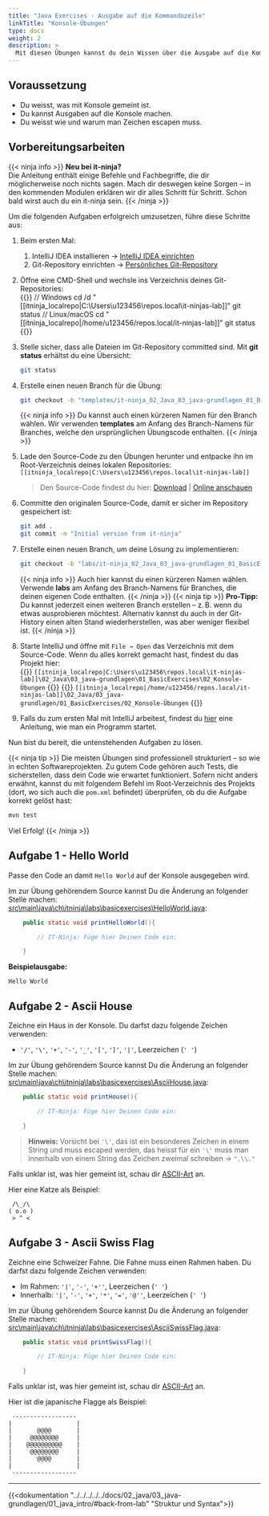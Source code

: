 ```yaml
---
title: "Java Exercises - Ausgabe auf die Kommandozeile"
linkTitle: "Konsole-Übungen"
type: docs
weight: 2
description: >
  Mit diesen Übungen kannst du dein Wissen über die Ausgabe auf die Kommandozeile (Konsole) vertiefen.
---
```


<!--suppress CheckEmptyScriptTag -->
## Voraussetzung
* Du weisst, was mit Konsole gemeint ist.
* Du kannst Ausgaben auf die Konsole machen.
* Du weisst wie und warum man Zeichen escapen muss.

## Vorbereitungsarbeiten

{{< ninja info >}}
**Neu bei it-ninja?**  
Die Anleitung enthält einige Befehle und Fachbegriffe, die dir möglicherweise noch nichts sagen. Mach dir deswegen keine Sorgen – in den kommenden Modulen erklären wir dir alles Schritt für Schritt. Schon bald wirst auch du ein it-ninja sein.
{{< /ninja >}}

Um die folgenden Aufgaben erfolgreich umzusetzen, führe diese Schritte aus:

1. Beim ersten Mal:
   1. IntelliJ IDEA installieren → [IntelliJ IDEA einrichten](/docs/02_java/02_intellij-einrichten/)
   2. Git-Repository einrichten → [Persönliches Git-Repository](/docs/01_tools/02_personal-bitbucket/)

2. Öffne eine CMD-Shell und wechsle ins Verzeichnis deines Git-Repositories:  
   {{<codeblock os="windows" lang="bash">}}
   // Windows
   cd /d "[[itninja_localrepo|C:\Users\u123456\repos.local\it-ninjas-lab]]"
   git status
   // Linux/macOS
   cd "[[itninja_localrepo|/home/u123456/repos.local/it-ninjas-lab]]"
   git status
   {{</codeblock>}}

3. Stelle sicher, dass alle Dateien im Git-Repository committed sind. Mit **git status** erhältst du eine Übersicht:
   ```bash
   git status
   ```

4. Erstelle einen neuen Branch für die Übung:
   ```bash
   git checkout -b "templates/it-ninja_02_Java_03_java-grundlagen_01_BasicExercises_02_Konsole-Übungen"
   ```
   {{< ninja info >}}
   Du kannst auch einen kürzeren Namen für den Branch wählen. Wir verwenden **templates** am Anfang des Branch-Namens für Branches, welche den ursprünglichen Übungscode enthalten.
   {{< /ninja >}}

5. Lade den Source-Code zu den Übungen herunter und entpacke ihn im Root-Verzeichnis deines lokalen Repositories:  
   `[[itninja_localrepo|C:\Users\u123456\repos.local\it-ninjas-lab]]`
   > Den Source-Code findest du hier: [Download](./it-ninja_02_Java_03_java-grundlagen_01_BasicExercises_02_Konsole-Übungen.zip) | [Online anschauen](./source/)

6. Committe den originalen Source-Code, damit er sicher im Repository gespeichert ist:
    ```bash
    git add .
    git commit -m "Initial version from it-ninja"
    ```

7. Erstelle einen neuen Branch, um deine Lösung zu implementieren:
    ```bash
    git checkout -b "labs/it-ninja_02_Java_03_java-grundlagen_01_BasicExercises_02_Konsole-Übungen"
    ```
   {{< ninja info >}}
   Auch hier kannst du einen kürzeren Namen wählen. Verwende **labs** am Anfang des Branch-Namens für Branches, die deinen eigenen Code enthalten.
   {{< /ninja >}}
   {{< ninja tip >}}
   **Pro-Tipp:**  
   Du kannst jederzeit einen weiteren Branch erstellen – z. B. wenn du etwas ausprobieren möchtest. Alternativ kannst du auch in der Git-History einen alten Stand wiederherstellen, was aber weniger flexibel ist.
   {{< /ninja >}}

8. Starte IntelliJ und öffne mit `File → Open` das Verzeichnis mit dem Source-Code. Wenn du alles korrekt gemacht hast, findest du das Projekt hier:  
   {{<windows>}}
   `[[itninja_localrepo|C:\Users\u123456\repos.local\it-ninjas-lab]]\02_Java\03_java-grundlagen\01_BasicExercises\02_Konsole-Übungen`
   {{</windows>}}
   {{<linux>}}
   `[[itninja_localrepo|/home/u123456/repos.local/it-ninjas-lab]]\02_Java/03_java-grundlagen/01_BasicExercises/02_Konsole-Übungen`
   {{</linux>}}

9. Falls du zum ersten Mal mit IntelliJ arbeitest, findest du [hier](/docs/99_tools/ide/intellij/03_run-and-debug) eine Anleitung, wie man ein Programm startet.

Nun bist du bereit, die untenstehenden Aufgaben zu lösen.

{{< ninja tip >}}
Die meisten Übungen sind professionell strukturiert – so wie in echten Softwareprojekten. Zu gutem Code gehören auch
Tests, die sicherstellen, dass dein Code wie erwartet funktioniert. Sofern nicht anders erwähnt, kannst du mit folgendem
Befehl im Root-Verzeichnis des Projekts (dort, wo sich auch die `pom.xml` befindet) überprüfen, ob du die Aufgabe
korrekt gelöst hast:

```bash
mvn test
```

Viel Erfolg!
{{< /ninja >}}

## Aufgabe 1 - Hello World

Passe den Code an damit `Hello World` auf der Konsole ausgegeben wird.

Im zur Übung gehörendem Source kannst Du die Änderung an folgender Stelle machen:  
[src\main\java\ch\itninja\labs\basicexercises\HelloWorld.java](./source/#src-main-java-ch-itninja-labs-basicexercises-helloworld-java):

```java
    public static void printHelloWorld(){

        // IT-Ninja: Füge hier Deinen Code ein:

    }
```

**Beispielausgabe:**

```console
Hello World
```

## Aufgabe 2 - Ascii House

Zeichne ein Haus in der Konsole. Du darfst dazu folgende Zeichen verwenden:

*  `'/'`, `'\'`, `'+'`, `'-'`, `'_'`, `'['`, `']'`, `'|'`, Leerzeichen (`' '`)

Im zur Übung gehörendem Source kannst Du die Änderung an folgender Stelle machen:  
[src\main\java\ch\itninja\labs\basicexercises\AsciiHouse.java](./source/#src-main-java-ch-itninja-labs-basicexercises-asciihouse-java):

```java
    public static void printHouse(){

        // IT-Ninja: Füge hier Deinen Code ein:

    }
```

> **Hinweis:** Vorsicht bei `'\'`, das ist ein besonderes Zeichen in einem String und muss escaped werden, das 
    heisst für ein `'\'` muss man innerhalb von einem String das Zeichen zweimal schreiben → `".\\."`

Falls unklar ist, was hier gemeint ist, schau dir [ASCII-Art](https://de.wikipedia.org/wiki/ASCII-Art) an.

Hier eine Katze als Beispiel:
```console
 /\_/\
( o.o )
 > ^ <
 ```

## Aufgabe 3 - Ascii Swiss Flag

Zeichne eine Schweizer Fahne. Die Fahne muss einen Rahmen haben. Du darfst dazu
folgende Zeichen verwenden:

* Im Rahmen: `'|'`, `'-'`, `'+''`, Leerzeichen (`' '`) 
* Innerhalb: `'|'`, `'-'`, `'+'`, `'*'`, `'='`, `'@''`, Leerzeichen (`' '`)

Im zur Übung gehörendem Source kannst Du die Änderung an folgender Stelle machen:  
[src\main\java\ch\itninja\labs\basicexercises\AsciiSwissFlag.java](./source/#src-main-java-ch-itninja-labs-basicexercises-asciiswissflag-java):

```java
    public static void printSwissFlag(){

        // IT-Ninja: Füge hier Deinen Code ein:

    }
```

Falls unklar ist, was hier gemeint ist, schau dir [ASCII-Art](https://de.wikipedia.org/wiki/ASCII-Art) an. 

Hier ist die japanische Flagge als Beispiel:
```console
 ------------------
|                  |
|       @@@@       |
|     @@@@@@@@     |
|    @@@@@@@@@@    |
|     @@@@@@@@     |
|       @@@@       |
|                  |
 ------------------
```


---

{{<dokumentation "../../../../../docs/02_java/03_java-grundlagen/01_java_intro/#back-from-lab" "Struktur und Syntax">}}

